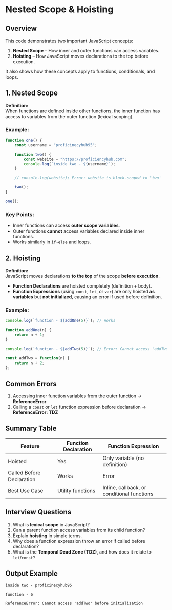 # Nested Scope & Hoisting

## Overview
This code demonstrates two important JavaScript concepts:
1. **Nested Scope** – How inner and outer functions can access variables.
2. **Hoisting** – How JavaScript moves declarations to the top before execution.

It also shows how these concepts apply to functions, conditionals, and loops.

## 1. Nested Scope

**Definition:**  
When functions are defined inside other functions, the inner function has access to variables from the outer function (lexical scoping).

### Example:
```javascript
function one() {
    const username = "proficinecyhub95";

    function two() {
        const website = "https://proficiencyhub.com";
        console.log(`inside two - ${username}`);
    }

    // console.log(website); Error: website is block-scoped to 'two'

    two();
}

one();
```

### Key Points:
- Inner functions can access **outer scope variables**.
- Outer functions **cannot** access variables declared inside inner functions.
- Works similarly in `if-else` and loops.

## 2. Hoisting

**Definition:**  
JavaScript moves declarations **to the top** of the scope **before execution**.

- **Function Declarations** are hoisted completely (definition + body).
- **Function Expressions** (using `const`, `let`, or `var`) are only hoisted **as variables** but **not initialized**, causing an error if used before definition.

### Example:
```javascript
console.log(`function - ${addOne(5)}`); // Works

function addOne(n) {
    return n + 1;
}

console.log(`function - ${addTwo(5)}`); // Error: Cannot access 'addTwo' before initialization

const addTwo = function(n) {
    return n + 2;
};
```

## Common Errors
1. Accessing inner function variables from the outer function → **ReferenceError**
2. Calling a `const` or `let` function expression before declaration → **ReferenceError: TDZ**

## Summary Table

| Feature | Function Declaration | Function Expression |
|---------|----------------------|---------------------|
| Hoisted |   Yes                |   Only variable (no definition) |
| Called Before Declaration |   Works |   Error |
| Best Use Case | Utility functions | Inline, callback, or conditional functions |

## Interview Questions
1. What is **lexical scope** in JavaScript?
2. Can a parent function access variables from its child function?
3. Explain **hoisting** in simple terms.
4. Why does a function expression throw an error if called before declaration?
5. What is the **Temporal Dead Zone (TDZ)**, and how does it relate to `let`/`const`?

## Output Example
```
inside two - proficinecyhub95

function - 6

ReferenceError: Cannot access 'addTwo' before initialization
```